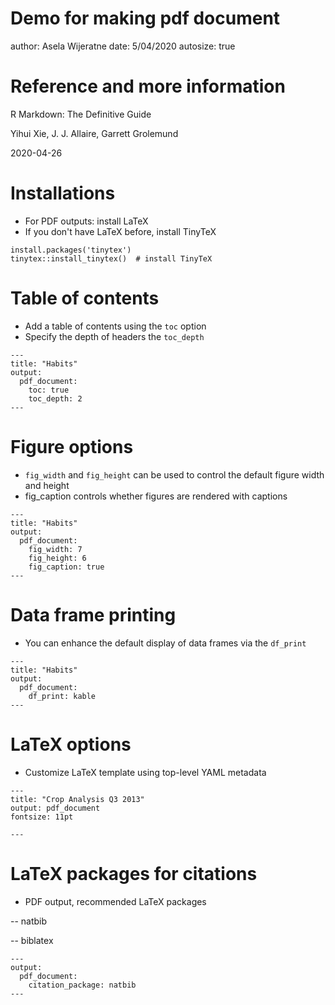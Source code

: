 Demo for making pdf document
========================================================
author: Asela Wijeratne
date: 5/04/2020
autosize: true

Reference and more information 
========================================================

R Markdown: The Definitive Guide

Yihui Xie, J. J. Allaire, Garrett Grolemund

2020-04-26


Installations
========================================================
- For PDF outputs: install LaTeX 
- If you don't have LaTeX before, install TinyTeX

```
install.packages('tinytex')
tinytex::install_tinytex()  # install TinyTeX
```

Table of contents
========================================================
- Add a table of contents using the ```toc``` option 
- Specify the depth of headers  the ```toc_depth```

```
---
title: "Habits"
output:
  pdf_document:
    toc: true
    toc_depth: 2
---
```

Figure options
========================================================
- `fig_width` and `fig_height` can be used to control the default figure width and height
- fig_caption controls whether figures are rendered with captions 


```
---
title: "Habits"
output:
  pdf_document:
    fig_width: 7
    fig_height: 6
    fig_caption: true
---
```

Data frame printing
========================================================
- You can enhance the default display of data frames via the `df_print`

```
---
title: "Habits"
output:
  pdf_document:
    df_print: kable
---
```
LaTeX options
========================================================
- Customize LaTeX template using top-level YAML metadata

```
---
title: "Crop Analysis Q3 2013"
output: pdf_document
fontsize: 11pt

---
```
LaTeX packages for citations
========================================================
- PDF output, recommended LaTeX packages

-- natbib

-- biblatex

```
---
output:
  pdf_document:
    citation_package: natbib
---
```
